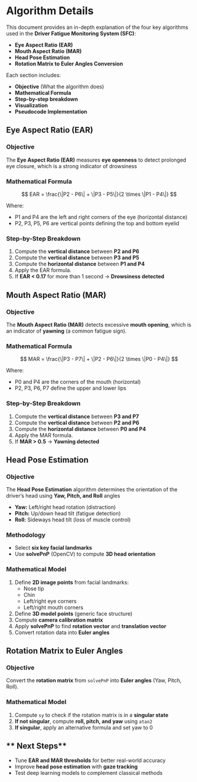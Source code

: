 # **Algorithm Details**

This document provides an in-depth explanation of the four key algorithms used in the **Driver Fatigue Monitoring System (SFC)**:
- **Eye Aspect Ratio (EAR)**
- **Mouth Aspect Ratio (MAR)**
- **Head Pose Estimation**
- **Rotation Matrix to Euler Angles Conversion**

Each section includes:
- **Objective** (What the algorithm does)
- **Mathematical Formula**
- **Step-by-step breakdown**
- **Visualization**
- **Pseudocode Implementation**

## **Eye Aspect Ratio (EAR)**
### **Objective**
The **Eye Aspect Ratio (EAR)** measures **eye openness** to detect prolonged eye closure, which is a strong indicator of drowsiness

### **Mathematical Formula**

$$
EAR = \frac{\|P2 - P6\| + \|P3 - P5\|}{2 \times \|P1 - P4\|}
$$

Where:
- P1 and P4 are the left and right corners of the eye (horizontal distance)
- P2, P3, P5, P6 are vertical points defining the top and bottom eyelid

### **Step-by-Step Breakdown**
1. Compute the **vertical distance** between **P2 and P6**
2. Compute the **vertical distance** between **P3 and P5**
3. Compute the **horizontal distance** between **P1 and P4**
4. Apply the EAR formula.
5. If **EAR < 0.17** for more than 1 second → **Drowsiness detected**

## Mouth Aspect Ratio (MAR)

### **Objective**

The **Mouth Aspect Ratio (MAR)** detects excessive **mouth opening**, which is an indicator of **yawning** (a common fatigue sign).

### **Mathematical Formula**

$$
MAR = \frac{\|P3 - P7\| + \|P2 - P6\|}{2 \times \|P0 - P4\|}
$$

Where:

-   P0 and P4 are the corners of the mouth (horizontal)
-   P2, P3, P6, P7 define the upper and lower lips

### **Step-by-Step Breakdown**

1.  Compute the **vertical distance** between **P3 and P7**
2.  Compute the **vertical distance** between **P2 and P6**
3.  Compute the **horizontal distance** between **P0 and P4**
4.  Apply the MAR formula.
5.  If **MAR > 0.5** → **Yawning detected**
## Head Pose Estimation

### **Objective**

The **Head Pose Estimation** algorithm determines the orientation of the driver’s head using **Yaw, Pitch, and Roll** angles

-   **Yaw:** Left/right head rotation (distraction)
-   **Pitch:** Up/down head tilt (fatigue detection)
-   **Roll:** Sideways head tilt (loss of muscle control)

### **Methodology**

-   Select **six key facial landmarks**
-   Use **solvePnP** (OpenCV) to compute **3D head orientation**

### **Mathematical Model**

1.  Define **2D image points** from facial landmarks:
    -   Nose tip
    -   Chin
    -   Left/right eye corners
    -   Left/right mouth corners
2.  Define **3D model points** (generic face structure)
3.  Compute **camera calibration matrix**
4.  Apply **solvePnP** to find **rotation vector** and **translation vector**
5.  Convert rotation data into **Euler angles**

## **Rotation Matrix to Euler Angles**

### **Objective**

Convert the **rotation matrix** from `solvePnP` into **Euler angles** (Yaw, Pitch, Roll).

### **Mathematical Model**

1.  Compute `sy` to check if the rotation matrix is in a **singular state**
2.  **If not singular**, compute **roll, pitch, and yaw** using `atan2`
3.  **If singular**, apply an alternative formula and set yaw to 0

## ** Next Steps**

-   Tune **EAR and MAR thresholds** for better real-world accuracy
-   Improve **head pose estimation** with **gaze tracking**
-   Test deep learning models to complement classical methods

